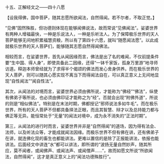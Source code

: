 十五、正解经文之——四十八愿

   【设我得佛，国中菩萨，随其志愿所欲闻法，自然得闻。若不尔者，不取正觉。】

​     “见佛”固然殊胜，但功德则体现在能够闻佛说法，故而常说“见佛闻法”。娑婆世界有两种人增福最快，一种是乐说法人，一种是乐听法人。为了保障极乐世界的天人菩萨能够无间地积累福慧资粮，所以有了第四十六愿，就叫“随愿闻法愿”。以此成就极乐世界的天人菩萨们，能够随其志愿自然得闻佛法。

​     相较而言，在娑婆世界，首先从闻因缘而言，佛法是出了名的难闻，不仅前提条件要“生中国、得人身”，即使具备此二因缘，还得“一钵千家饭，孤身万里游”地寻师访道。释迦本师曾经就为了求得半个偈颂的佛法而发心舍身供养。而在极乐世界的天人菩萨，则可以随其心愿实现不离当下而得闻法自在，可以真正意义上无间地显现“自性闻法”“闻自性法”。

​     其次，从闻法的对境而言，娑婆世界必须由佛所说，才能称为“佛经”“佛法”，纵使有佛弟子等所说，也必须由佛印证才能称之为“经”。否就会出现“附佛外道”，所说的则是“相似佛法”。特别是在末法时期，佛都授记“邪师说法多如牛毛”。而在极乐世界，所有的天人菩萨不但都具备择法正眼，而且其智慧、辩才以及总持能力都与佛正等无异。能恒常处于“无量”的闻法对境中，成为永不消失的“正法时期”。

​     第三，从闻法的进行时而言，娑婆世界并非是“自然得闻”的道场，因为得有法会、法师，以及听法众等，才能成就闻法因缘。而极乐世界不但有佛在讲，还有佛弟子在讲，就连佛化现的畜生也都能讲法。更难以置信的是除了正报能讲法，依报也能讲法。后面经文中讲连“水”都可以讲法，即所谓的“波扬无量自然妙声，随其所应，莫不闻者，或闻佛声、或闻法声、或闻僧声……”，故而如愿文所说“所欲闻法，自然得闻”，这才是真正意义上的“闻法功德殊胜行”。